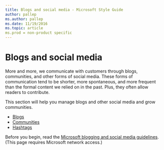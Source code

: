 ```yaml
---
title: Blogs and social media - Microsoft Style Guide
author: pallep
ms.author: pallep
ms.date: 11/19/2016
ms.topic: article
ms.prod = non-product specific
---
```


# Blogs and social media

More
and more, we communicate with customers through blogs,
communities, and other forms of social media. These forms of
communication tend to be shorter, more spontaneous, and
more frequent than the formal content we relied on in the
past. Plus, they often allow readers to contribute. 

This section will help you manage blogs and other social media and grow communities.

  - [Blogs](/style-guide/social-mediablogs)
  - [Communities](/style-guide/social-mediacommunities)
  - [Hashtags](/style-guide/social-mediahashtags)

Before you begin, read the [Microsoft blogging and social media guidelines](https://microsoft.sharepoint.com/sites/LCAWeb/Home/Marketing/Social-Media/Social-Media-Guidelines). (This page requires Microsoft network access.)
